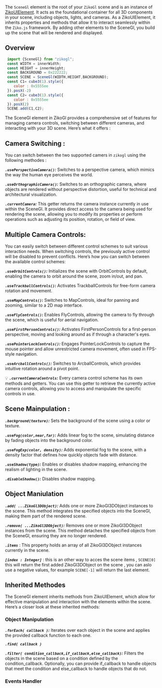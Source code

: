 The `SceneGl` element is the root of your `ZikoGl` scene and is an instance of [ZikoUIElement](). 
It acts as the foundational container for all 3D components in your scene, including objects, lights, and cameras. As a ZikoUIElement, it inherits properties and methods that allow it to interact seamlessly within the `Ziko.js` framework. By adding other elements to the SceneGl, you build up the scene that will be rendered and displayed.

## Overview 
```js
 import {SceneGl} from "zikogl";
 const WIDTH = innerWidth;
 const HEIGHT = innerHeight;
 const BACKGROUND = 0x222222;
 const SCENE = SceneGl(WIDTH,HEIGHT,BACKGROUND);
 const C1= cube3(1).style({
    color : 0x5555ee
 }).posX(-2)
 const C2= cube3(1).style({
    color : 0x5555ee
 }).posX(2)
 SCENE.add(C1,C2);
```

The SceneGl element in ZikoGl provides a comprehensive set of features for managing camera controls, switching between different cameras, and interacting with your 3D scene. Here’s what it offers : 

## Camera Switching :
You can switch between the two supported camers in `zikogl` using the following methodes :  

 ***`.usePerspectiveCamera()`:*** Switches to a perspective camera, which mimics the way the human eye perceives the world.

 ***`.useOrthographicCamera()`:*** Switches to an orthographic camera, where objects are rendered without perspective distortion, useful for technical and architectural visualization.

 ***`.currentCamera`:*** This getter returns the camera instance currently in use within the SceneGl. It provides direct access to the camera being used for rendering the scene, allowing you to modify its properties or perform operations such as adjusting its position, rotation, or field of view.

 ## Multiple Camera Controls:
  You can easily switch between different control schemes to suit various interaction needs. When switching controls, the previously active control will be disabled to prevent conflicts. Here’s how you can switch between the available control schemes:

  ***`.useOrbitControls()`:*** Initializes the scene with OrbitControls by default, enabling the camera to orbit around the scene, zoom in/out, and pan.

  ***`.useTrackballControls()`:*** Activates TrackballControls for free-form camera rotation and movement.
  
  ***`.useMapControls()`:*** Switches to MapControls, ideal for panning and zooming, similar to a 2D map interface.
  
  ***`.useFlyControls()`:*** Enables FlyControls, allowing the camera to fly through the scene, which is useful for aerial navigation.
  
  ***`.useFirstPersonControls()`:*** Activates FirstPersonControls for a first-person perspective, moving and looking around as if through a character's eyes.
  
  ***`.usePointerLockControls()`:*** Engages PointerLockControls to capture the mouse pointer and allow unrestricted camera movement, often used in FPS-style navigation.
  
  ***`.useArcballControls()`:*** Switches to ArcballControls, which provides intuitive rotation around a pivot point.

  💡 
  ***`.currentCameraControls`:*** Every camera control scheme has its own methods and getters. You can use this getter to retrieve the currently active camera controls, allowing you to access and manipulate the specific controls in use.

 ## Scene Mainpulation :

 ***`.background(texture)`:*** Sets the background of the scene using a color or texture.

 ***`.useFog(color,near,far)`:*** Adds linear fog to the scene, simulating distance by fading objects into the background color.

 ***`.useFogExp(color, density)`:*** Adds exponential fog to the scene, 
 with a density factor that defines how quickly objects fade with distance.

 ***`.useShadow(type)`:*** Enables or disables shadow mapping, enhancing the realism of lighting in the scene.

 ***`.disableShadow()`:*** Disables shadow mapping.

 ## Object Maniulation 

  ***`.add( ...ZikoGl3DObject)`:*** Adds one or more ZikoGl3DObject instances to the scene. This method integrates the specified objects into the SceneGl, making them part of the rendered scene.

  ***`.remove( ...ZikoGl3DObject)`:*** Removes one or more ZikoGl3DObject instances from the scene. This method detaches the specified objects from the SceneGl, ensuring they are no longer rendered.

  ***`.items`*** : This property holds an array of all ZikoGl3DObject instances currently in the scene.

  ***`[index : Integer]`*** : this is an other way to acces the scene items , `SCENE[0]` this will return the first added ZikoGl3DObject on the scene , you can aslo use a negative values, for example `SCENE[-1]` will return the last element. 

 ## Inherited Methodes

 The SceneGl element inherits methods from ZikoUIElement, which allow for effective manipulation and interaction with the elements within the scene. Here’s a closer look at these inherited methods:

  ### Object Manipulation 

  ***`.forEach( callback )`:*** Iterates over each object in the scene and applies the provided callback function to each one.

  ***`.find( callback )`***

  ***`.filter( condition_callback,if_callback,else_callback)`:*** Filters the objects in the scene based on a condition defined by the condition_callback. Optionally, you can provide if_callback to handle objects that meet the condition and else_callback to handle objects that do not. 
  ### Events Handler 

<!-- ## Recap 
 ```js
  import {SceneGl} from "zikogl";
  const WIDTH = innerWidth;
  const HEIGHT = innerHeight;
  const BACKGROUND = 0x222222;
  const SCENE = SceneGl(WIDTH,HEIGHT,BACKGROUND)
                .useMapControls()
                .useFog(0xeeeeee,1,100)
  const C1= cube3(1).style({
    color : 0x5555ee
    }).posX(-2)
  const C2= cube3(1).style({
    color : 0x5555ee
    }).posX(2)
 SCENE.add(C1,C2);
 SCENE.for(element=>console.log(element))
 ``` -->
